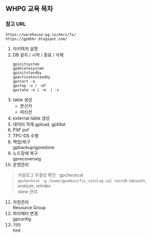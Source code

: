 ## WHPG 교육 목차

### 참고 URL
```
https://warehouse-pg.io/docs/7x/
https://gpdbkr.blogspot.com/
```

1. 아키텍처 설명
2. DB 설치 / 시작 / 종료 / 삭제
   ```
   gpinitsystem 
   gpdeletesystem 
   gpinitstandby 
   gpactivatestandby 
   gpstart -a 
   gpstop -u | -af 
   gpstate -e | -m  | -s  
   ```
4. table 생성
   - 분산키
   - 파티션
5. external table 생성
6. 데이터 적재
   gpload, gpfdist
7. PXF
   pxf 
8. TPC-DS 수행 <br>
9. 백업/복구 <br>
   gpbackup/gprestore
10. 노드장애 복구  <br>
   gprecoverseg
11. 운영관리 <br>
   > 카달로그 무결성 확인 : gpcheckcat <br>
     ```
     gpcheckcat -g /home/gpadmin/fix_catalog.sql testdb
     ```
   > vacuum, analyze, reindex <br>
   > skew 관리. <br>
11. 자원관리 <br>
    Resource Group
12. 파라메터 변경. <br>
    gpconfig
13. 기타 <br>
    hint
